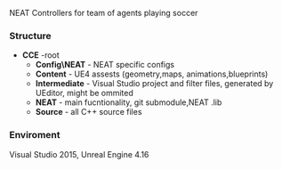 NEAT Controllers for team of agents playing soccer

### Structure

- **CCE** -root
  - **Config\NEAT** - NEAT specific configs
  - **Content** - UE4 assests (geometry,maps, animations,blueprints)
  - **Intermediate** - Visual Studio project and filter files, generated by UEditor, might be ommited
  - **NEAT** - main fucntionality, git submodule,NEAT .lib 
  - **Source** - all C++ source files 
  
### Enviroment
Visual Studio 2015, Unreal Engine 4.16
